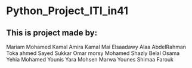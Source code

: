 # Python_Project_ITI_in41

This is project made by:
-------------------------
Mariam Mohamed Kamal
Amira Kamal
Mai Elsaadawy
Alaa AbdelRahman
Toka ahmed
Sayed Sukkar 
Omar morsy
Mohamed Shazly
Belal
Osama
Yehia
Mohamed Younis
Yara Mohsen
Marwa Younes
Shimaa
Farouk
